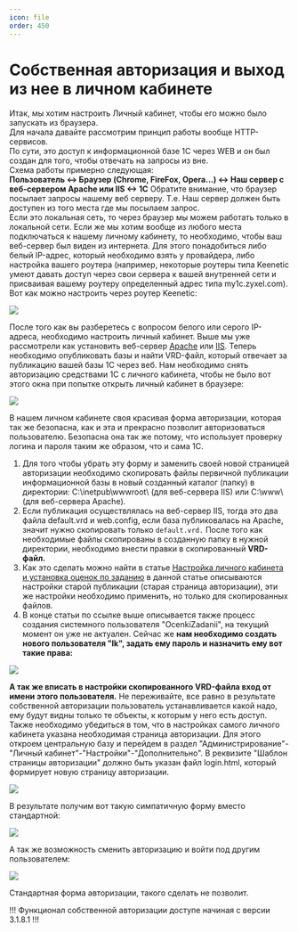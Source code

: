 ```yaml
---
icon: file 
order: 450
---
```


# Собственная авторизация и выход из нее в личном кабинете

Итак, мы хотим настроить Личный кабинет, чтобы его можно было запускать из браузера.  
Для начала давайте рассмотрим принцип работы вообще HTTP-сервисов.  
По сути, это доступ к информационной базе 1С через WEB и он был создан для того, чтобы отвечать на запросы из вне.  
Схема работы примерно следующая:  
**Пользователь <-> Браузер (Chrome, FireFox, Opera...) <-> Наш сервер с веб-сервером Apache или IIS <-> 1C**
Обратите внимание, что браузер посылает запросы нашему веб серверу. Т.е. Наш сервер должен быть доступен из того места где мы посылаем запрос.  
Если это локальная сеть, то через браузер мы можем работать только в локальной сети. Если же мы хотим вообще из любого места подключаться к нашему личному кабинету, то необходимо, чтобы ваш веб-сервер был виден из интернета. Для этого понадобиться либо белый IP-адрес, который необходимо взять у провайдера, либо настройка вашего роутера (например, некоторые роутеры типа Keenetic умеют давать доступ через свои сервера к вашей внутренней сети и присваивая вашему роутеру определенный адрес типа my1c.zyxel.com).  
Вот как можно настроить через роутер Keenetic:  

![](static/2020_12_04_12_43_30.png)

После того как вы разберетесь с вопросом белого или серого IP-адреса, необходимо настроить личный кабинет.
Выше мы уже рассмотрели как установить веб-сервер [Apache](https://softonit.ru/FAQ/courses/?COURSE_ID=1&LESSON_ID=591) или [IIS](https://softonit.ru/FAQ/courses/?COURSE_ID=1&LESSON_ID=592).
Теперь необходимо опубликовать базы и найти VRD-файл, который отвечает за публикацию вашей базы 1С через веб.
Нам необходимо снять авторизацию средствами 1С с личного кабинета, чтобы не было вот этого окна при попытке открыть личный кабинет в браузере:

![](static/2020_12_04_12_54_07.png)

В нашем личном кабинете своя красивая форма авторизации, которая так же безопасна, как и эта и прекрасно позволит авторизоваться пользователю. Безопасна она так же потому, что использует проверку логина и пароля таким же образом, что и сама 1С.

1. Для того чтобы убрать эту форму и заменить своей новой страницей авторизации необходимо скопировать файлы первичной публикации информационной базы в новый созданный каталог (папку) в директории: C:\inetpub\wwwroot\ (для веб-сервера IIS) или C:\www\ (для веб-сервера Apache).
2. Если публикация осуществлялась на веб-сервер IIS, тогда это два файла default.vrd и web.config, если база публиковалась на Apache, значит нужно скопировать только `default.vrd.` После того как необходимые файлы скопированы в созданную папку в нужной директории, необходимо внести правки в скопированный **VRD-файл.**
3. Как это сделать можно найти в статье [Настройка личного кабинета и установка оценок по заданию](https://softonit.ru/FAQ/courses/?COURSE_ID=1&LESSON_ID=594) в данной статье описываются настройки старой публикации (старая страница авторизации), эти же настройки необходимо применить, но только для скопированных файлов.
4. В конце статьи по ссылке выше описывается также процесс создания системного пользователя "OcenkiZadanii", на текущий момент он уже не актуален. Сейчас же **нам необходимо создать нового пользователя "lk", задать ему пароль и назначить ему вот такие права:**

![](static/03_Авторизация.png)

**А так же вписать в настройки скопированного VRD-файла вход от имени этого пользователя.** Не переживайте, все равно в результате собственной авторизации пользователь устанавливается какой надо, ему будут видны только те объекты, к которым у него есть доступ. Также необходимо убедиться в том, что в настройках самого личного кабинета указана необходимая страница авторизации. Для этого откроем центральную базу и перейдем в раздел "Администрирование"-"Личный кабинет"-"Настройки"-"Дополнительно". В реквизите "Шаблон страницы авторизации" должно быть указан файл login.html, который формирует новую страницу авторизации.

![](static/04_Авторизация.png)

В результате получим вот такую симпатичную форму вместо стандартной:

![](static/05_Авторизация.png)

А так же возможность сменить авторизацию и войти под другим пользователем:

![](static/06_Авторизация.png)

Стандартная форма авторизации, такого сделать не позволит.

!!!
Функционал собственной авторизации доступе начиная с версии 3.1.8.1
!!!
